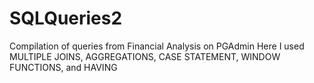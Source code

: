 # SQLQueries2
Compilation of queries from Financial Analysis on PGAdmin
Here I used MULTIPLE JOINS, AGGREGATIONS, CASE STATEMENT, WINDOW FUNCTIONS, and HAVING
